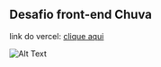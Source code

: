 ## Desafio front-end Chuva

link do vercel: [clique aqui](https://chuva-three.vercel.app/)

![Alt Text](preview.gif)